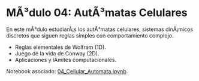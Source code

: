 ﻿# MÃ³dulo 04: AutÃ³matas Celulares

En este mÃ³dulo estudiarÃ¡s los autÃ³matas celulares, sistemas dinÃ¡micos discretos que siguen reglas simples con comportamiento complejo.

- Reglas elementales de Wolfram (1D).
- Juego de la vida de Conway (2D).
- Aplicaciones y lÃ­mites computacionales.

Notebook asociado: [04_Cellular_Automata.ipynb](../../notebooks/04_Cellular_Automata.ipynb).

